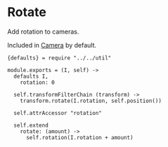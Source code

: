 Rotate
======

Add rotation to cameras.

Included in [Camera](../camera) by default.

    {defaults} = require "../../util"

    module.exports = (I, self) ->
      defaults I,
        rotation: 0

      self.transformFilterChain (transform) ->
        transform.rotate(I.rotation, self.position())

      self.attrAccessor "rotation"

      self.extend
        rotate: (amount) ->
          self.rotation(I.rotation + amount)
